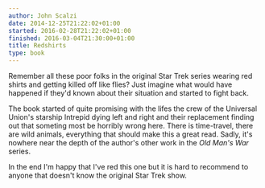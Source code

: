 ```yaml
---
author: John Scalzi
date: 2014-12-25T21:22:02+01:00
started: 2016-02-28T21:22:02+01:00
finished: 2016-03-04T21:30:00+01:00
title: Redshirts
type: book
---
```


Remember all these poor folks in the original Star Trek series wearing red
shirts and getting killed off like flies? Just imagine what would have happened
if they'd known about their situation and started to fight back.

<!--more-->

The book started of quite promising with the lifes the crew of the Universal
Union's starship Intrepid dying left and right and their replacement finding out
that someting most be horribly wrong here. There is time-travel, there are wild
animals, everything that should make this a great read. Sadly, it's nowhere near
the depth of the author's other work in the *Old Man's War* series.

In the end I'm happy that I've red this one but it is hard to recommend to
anyone that doesn't know the original Star Trek show.

